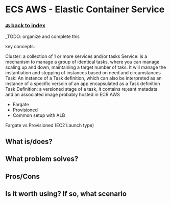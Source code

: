 # ECS AWS - Elastic Container Service
### [🔙 back to index](../README.md)

_TODO: organize and complete this

key concepts:

Cluster: a collection of 1 or more services and/or tasks
Service: is a mechanism to manage a group of identical tasks, where you can manage scaling up and down, maintaining a target number of taks. It will manage the instantiation and stopping of instances based on need and circumstances
Task: An instance of a Task definition, which can also be interpreted as an instance of a specific versoin of an app encapsulated as a Task definition
Task Definition: a versioned stage of a task, it contains re;eant metadata and an associated image probably hosted in ECR AWS

- Fargate
- Provisioned
- Common setup with ALB

Fargate vs Provisioned (EC2 Launch type)

## What is/does?

## What problem solves?

## Pros/Cons

## Is it worth using? If so, what scenario
